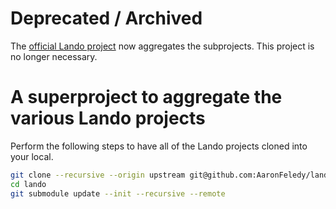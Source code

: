 # Deprecated / Archived
The [official Lando project](https://github.com/lando/lando) now aggregates the subprojects. This project is no longer necessary.

# A superproject to aggregate the various Lando projects
Perform the following steps to have all of the Lando projects cloned into your local.
```bash
git clone --recursive --origin upstream git@github.com:AaronFeledy/lando-super.git lando
cd lando
git submodule update --init --recursive --remote
```
